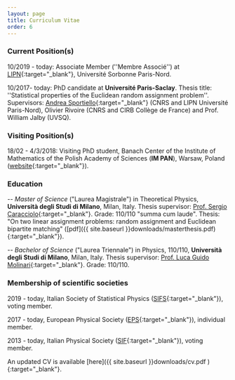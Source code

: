 ```yaml
---
layout: page
title: Curriculum Vitae
order: 6
---
```

<!--- TOC
{:toc}-->

<!-- To uncomment and sanitize after September, hopefully

### Education

PhD, Paris-Saclay University

MSc, University of Milan

BSc, University of Milan

-->
### Current Position(s)

10/2019 - today: Associate Member (''Membre Associé'') at [LIPN](https://lipn.univ-paris13.fr/){:target="\_blank"}, Université Sorbonne Paris-Nord.

10/2017- today: PhD candidate at **Université Paris-Saclay**. Thesis title: ''Statistical properties of the Euclidean random assignment problem''. Supervisors: [Andrea Sportiello](https://lipn.univ-paris13.fr/~sportiello/index_eng.html){:target="\_blank"} (CNRS and LIPN Université Paris-Nord), Olivier Rivoire (CNRS and CIRB Collège de France) and Prof. William Jalby (UVSQ).

<!--Jury composition: qui la lista dei membri del Jury de These-->

### Visiting Position(s)

18/02 - 4/3/2018:  Visiting PhD student, Banach Center of the Institute of Mathematics of the Polish Academy of Sciences (**IM PAN**), Warsaw, Poland
 ([website](https://www.impan.pl/en/activities/banach-center){:target="\_blank"}).


### Education

-- _Master of Science_ ("Laurea Magistrale") in Theoretical Physics, **Università degli Studi di Milano**, Milan, Italy. Thesis supervisor: [Prof. Sergio Caracciolo](http://pcteserver.mi.infn.it/~caraccio/){:target="\_blank"}. Grade: 110/110 "summa cum laude". Thesis: "On two linear assignment problems: random assignment and Euclidean bipartite matching" ([pdf]({{  site.baseurl }}downloads/masterthesis.pdf){:target="\_blank"}).

<!--
: Title: "_On two linear assignment problems: random assignment and Euclidean bipartite matching_" [pdf]({{  site.baseurl }}downloads/masterthesis.pdf){:target="_blank"}
: Date of Thesis defense: _Tuesday 12 April 2016_
: Supervisor: _[Prof. Sergio Caracciolo](http://pcteserver.mi.infn.it/~caraccio/){:target="_blank"}_
: Assistant Supervisor: _[Gabriele Sicuro, PhD](https://gabrielesicuro.wordpress.com/){:target="_blank"}_  
-->

-- _Bachelor of Science_ ("Laurea Triennale") in Physics, 110/110, **Università degli Studi di Milano**, Milan, Italy.
Thesis supervisor: [Prof. Luca Guido Molinari](http://wwwteor.mi.infn.it/~molinari/){:target="\_blank"}. Grade: 110/110.

<!--
: Title: "_La teoria di Schwarz-Christoffel e il Biliardo Quantistico Poligonale_" [pdf]({{  site.baseurl }}downloads/bscthesis.pdf){:target="_blank"}
: Date of Thesis defense: _Tuesday 23 October 2012_
: Supervisor: _[Prof. Luca Guido Molinari](http://wwwteor.mi.infn.it/~molinari/){:target="_blank"}_
-->
<!--

-- High School Diploma, 81/100
: _Liceo Scientifico Statale 'Paolo Frisi'_, Monza, 20900 MI, Italy
: Date of oral examination: _Monday 13 July 2009_
-->

### Membership of scientific societies

 2019 - today, Italian Society of Statistical Physics ([SIFS](https://www.fisicastatistica.org){:target="\_blank"}), voting member.

 2017 - today, European Physical Society ([EPS](https://www.eps.org/){:target="\_blank"}), individual member.

 2013 - today, Italian Physical Society ([SIF](https://www.sif.it){:target="\_blank"}), voting member.


An updated CV is available [here]({{  site.baseurl }}downloads/cv.pdf ){:target="\_blank"}.
